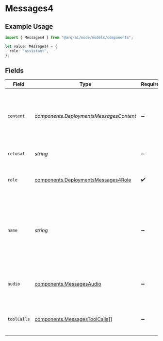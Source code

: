 # Messages4

## Example Usage

```typescript
import { Messages4 } from "@orq-ai/node/models/components";

let value: Messages4 = {
  role: "assistant",
};
```

## Fields

| Field                                                                                                                        | Type                                                                                                                         | Required                                                                                                                     | Description                                                                                                                  |
| ---------------------------------------------------------------------------------------------------------------------------- | ---------------------------------------------------------------------------------------------------------------------------- | ---------------------------------------------------------------------------------------------------------------------------- | ---------------------------------------------------------------------------------------------------------------------------- |
| `content`                                                                                                                    | *components.DeploymentsMessagesContent*                                                                                      | :heavy_minus_sign:                                                                                                           | The contents of the assistant message. Required unless `tool_calls` or `function_call` is specified.                         |
| `refusal`                                                                                                                    | *string*                                                                                                                     | :heavy_minus_sign:                                                                                                           | The refusal message by the assistant.                                                                                        |
| `role`                                                                                                                       | [components.DeploymentsMessages4Role](../../models/components/deploymentsmessages4role.md)                                   | :heavy_check_mark:                                                                                                           | The role of the messages author, in this case `assistant`.                                                                   |
| `name`                                                                                                                       | *string*                                                                                                                     | :heavy_minus_sign:                                                                                                           | An optional name for the participant. Provides the model information to differentiate between participants of the same role. |
| `audio`                                                                                                                      | [components.MessagesAudio](../../models/components/messagesaudio.md)                                                         | :heavy_minus_sign:                                                                                                           | Data about a previous audio response from the model.                                                                         |
| `toolCalls`                                                                                                                  | [components.MessagesToolCalls](../../models/components/messagestoolcalls.md)[]                                               | :heavy_minus_sign:                                                                                                           | The tool calls generated by the model, such as function calls.                                                               |